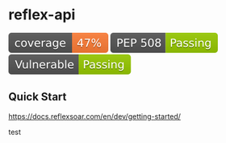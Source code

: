 ﻿# reflex-api 

![coverage](coverage.svg) ![pep508](pep508.svg) ![vulnerable](vulnerable.svg)

## Quick Start

https://docs.reflexsoar.com/en/dev/getting-started/


test
